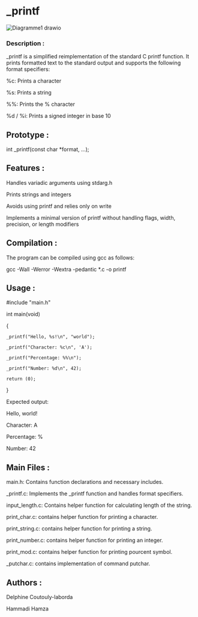 
# **_printf**

![Diagramme1 drawio](https://github.com/user-attachments/assets/1ea82532-d843-4625-b30c-cce19a0f20f5)


### **Description :**

_printf is a simplified reimplementation of the standard C printf function. It prints formatted text to the standard output and supports the following format specifiers:

%c: Prints a character

%s: Prints a string

%%: Prints the % character

%d / %i: Prints a signed integer in base 10

## **Prototype :**

int _printf(const char *format, ...);

## **Features :**

Handles variadic arguments using stdarg.h

Prints strings and integers

Avoids using printf and relies only on write

Implements a minimal version of printf without handling flags, width, precision, or length modifiers

## **Compilation :**

The program can be compiled using gcc as follows:

gcc -Wall -Werror -Wextra -pedantic *.c -o printf

## **Usage :**

#include "main.h"

int main(void)

{
	
    _printf("Hello, %s!\n", "world");

    _printf("Character: %c\n", 'A');

    _printf("Percentage: %%\n");

    _printf("Number: %d\n", 42);

    return (0);
}

Expected output:

Hello, world!

Character: A

Percentage: %

Number: 42

## **Main Files :**

main.h: Contains function declarations and necessary includes.

_printf.c: Implements the _printf function and handles format specifiers.

input_length.c: Contains helper function for calculating length of the string.

print_char.c: contains helper function for printing a character.

print_string.c: contains helper function for printing a string.

print_number.c: contains helper function for printing an integer.

print_mod.c: contains helper function for printing pourcent symbol.

_putchar.c: contains implementation of command putchar.

## **Authors :**

Delphine Coutouly-laborda

Hammadi Hamza